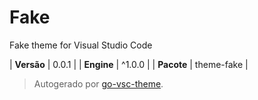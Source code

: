 # Fake

Fake theme for Visual Studio Code

| **Versão** | 0.0.1 |
| **Engine** | ^1.0.0 |
| **Pacote** | theme-fake |

> Autogerado por [go-vsc-theme](https://github.com/natalbu/go-vsc-theme).
